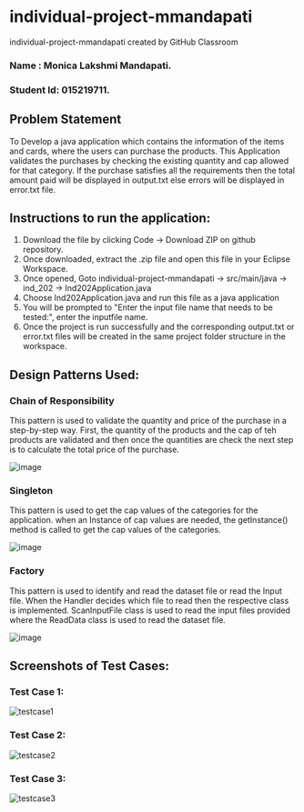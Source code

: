 # individual-project-mmandapati
individual-project-mmandapati created by GitHub Classroom
### Name : Monica Lakshmi Mandapati.
### Student Id: 015219711.

## Problem Statement
To Develop a java application which contains the information of the items and cards, where the users can purchase the products. This Application validates the purchases by checking the existing quantity and cap allowed for that category.
If the purchase satisfies all the requirements then the total amount paid will be displayed in output.txt else errors will be displayed in error.txt file.

## Instructions to run the application:
1. Download the file by clicking Code -> Download ZIP on github repository.
2. Once downloaded, extract the .zip file and open this file in your Eclipse Workspace.
3. Once opened, Goto individual-project-mmandapati -> src/main/java -> ind_202 -> Ind202Application.java
4. Choose Ind202Application.java and run this file as a java application
5. You will be prompted to "Enter the input file name that needs to be tested:", enter the inputfile name.
6. Once the project is run successfully and the corresponding output.txt or error.txt files will be created in the same project folder structure in the workspace.

## Design Patterns Used:

### Chain of Responsibility

This pattern is used to validate the quantity and price of the purchase in a step-by-step way. First, the quantity of the products and the cap of teh products are validated and then once the quantities are check the next step is to calculate the total price of the purchase.

![image](https://user-images.githubusercontent.com/91310893/144801415-58ea11ef-c877-4e0c-b493-78312e7760ac.png)


### Singleton

This pattern is used to get the cap values of the categories for the application. when an Instance of cap values are needed, the getInstance() method is called to get the cap values of the categories.

![image](https://user-images.githubusercontent.com/91310893/144799710-a2a6e7b9-84f4-429e-9f37-96f0c0ad7311.png)

### Factory

This pattern is used to identify and read the dataset file or read the Input file. When the Handler decides which file to read then the respective class is implemented.
ScanInputFile class is used to read the input files provided where the ReadData class is used to read the dataset file.

![image](https://user-images.githubusercontent.com/91310893/144802714-3e166f90-0423-40dc-a891-fa918ab8898a.png)


## Screenshots of Test Cases:

### Test Case 1: 

![testcase1](https://user-images.githubusercontent.com/91310893/144797685-4d347cf3-7274-4439-bdd5-9bc9543935a6.PNG)

### Test Case 2:

![testcase2](https://user-images.githubusercontent.com/91310893/144797776-1a2b584f-eef5-498e-aa2e-2580b96dd4b3.PNG)

### Test Case 3:

![testcase3](https://user-images.githubusercontent.com/91310893/144797811-068894ff-faa4-48ce-b233-0e394a0ad1f7.PNG)
